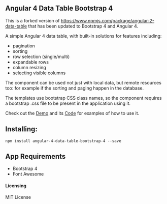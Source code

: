 ## Angular 4 Data Table Bootstrap 4

This is a forked version of https://www.npmjs.com/package/angular-2-data-table that has been updated to Bootstrap 4 and Angular 4.

A simple Angular 4 data table, with built-in solutions for features including:

* pagination
* sorting
* row selection (single/multi)
* expandable rows
* column resizing
* selecting visible columns

The component can be used not just with local data, but remote resources too: for example if the sorting and paging happen in the database.

The templates use bootstrap CSS class names, so the component requires a bootstrap .css file to be present in the application using it.

Check out the [Demo](https://afermon.github.io/angular-4-data-table-bootstrap-4-demo) and its [Code](https://github.com/afermon/angular-4-data-table-bootstrap-4-demo) for examples of how to use it.

## Installing:
`npm install angular-4-data-table-bootstrap-4 --save`

## App Requirements
* Bootstrap 4
* Font Awesome 

#### Licensing
MIT License
